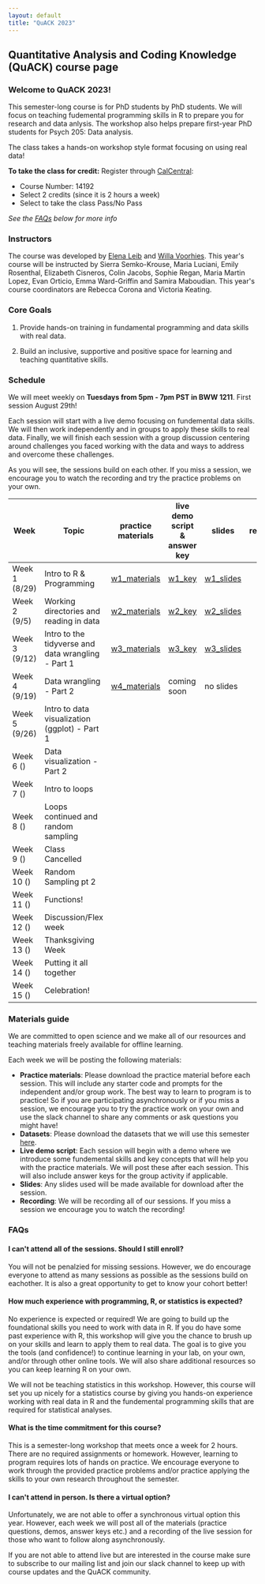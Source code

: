 ```yaml
---
layout: default
title: "QuACK 2023"
---
```

## Quantitative Analysis and Coding Knowledge (QuACK) course page

### Welcome to QuACK 2023!
This semester-long course is for PhD students by PhD students. We will focus on teaching fudemental programming skills in R to prepare you for research and data anlysis. The workshop also helps prepare first-year PhD students for Psych 205: Data analysis. 

The class takes a hands-on workshop style format focusing on using real data!

**To take the class for credit:** Register  through [CalCentral](https://calcentral.berkeley.edu/dashboard):
* Course Number: 14192
* Select 2 credits (since it is 2 hours a week)
* Select to take the class Pass/No Pass

*See the [FAQs](#faqs) below for more info*

### Instructors
The course was developed by [Elena Leib](https://ucb-psychology-quack.github.io/site/about/about) and [Willa Voorhies](https://ucb-psychology-quack.github.io/site/about/about).
This year's course will be instructed by Sierra Semko-Krouse, Maria Luciani, Emily Rosenthal, Elizabeth Cisneros, Colin Jacobs, Sophie Regan, Maria Martin Lopez, Evan Orticio, Emma Ward-Griffin and Samira Maboudian. 
This year's course coordinators are Rebecca Corona and Victoria Keating.

### Core Goals
1) Provide hands-on training in fundamental programming and data skills with real data.  

2) Build an inclusive, supportive and positive space for learning and teaching quantitative skills. 

### Schedule

We will meet weekly on **Tuesdays from 5pm - 7pm PST in BWW 1211**.  First session August 29th!

Each session will start with a live demo focusing on fundemental data skills. We will then work independently and in groups to apply these skills to real data. Finally, we will finish each session with a group discussion centering around challenges you faced working with the data and ways to address and overcome these challenges. 

As you will see, the sessions build on each other. If you miss a session, we encourage you to watch the recording and try the practice problems on your own. 

|  Week | Topic | practice materials | live demo script & answer key | slides | recording | 
| ------|-------|------- |  ------|-------|-------|
| Week 1 (8/29) |Intro to R & Programming|[w1_materials](week1/week1.zip)|[w1_key](week1/week1_key.Rweek1_key.R)|[w1_slides](week1/QuACK2023_slides_week1_pdf.pdf)|
| Week 2 (9/5) |Working directories and reading in data|[w2_materials](week2/week2.zip)|[w2_key](week2/week2_key.R)| [w2_slides](week2/QuACK2023_slides_week2_data.pdf)|
| Week 3 (9/12) |Intro to the tidyverse and data wrangling - Part 1|[w3_materials](week3/week3.zip)|[w3_key](week3/week3_key.r)|[w3_slides](week3/QuACK2023_slides_week3.pdf)|
| Week 4 (9/19)|Data wrangling - Part 2|[w4_materials](week4/week4.zip)|coming soon|no slides|
| Week 5 (9/26) |Intro to data visualization (ggplot) - Part 1|
| Week 6 () |Data visualization - Part 2|
| Week 7 () |Intro to loops|
| Week 8 () |Loops continued and random sampling|
| Week 9 () |Class Cancelled||||
| Week 10 () |Random Sampling pt 2
| Week 11 () |Functions!
| Week 12 () |Discussion/Flex week
| Week 13 () |Thanksgiving Week
| Week 14 () |Putting it all together
| Week 15 () |Celebration! 


### Materials guide
We are committed to open science and we make all of our resources and teaching materials freely available for offline learning.

Each week we will be posting the following materials:
* **Practice materials**: Please download the practice material before each session. This will include any starter code and prompts for the independent and/or group work. The best way to learn to program is to practice! So if you are participating asynchronously or if you miss a session, we encourage you to try the practice work on your own and use the slack channel to share any comments or ask questions you might have! 
* **Datasets**: Please download the datasets that we will use this semester [here](datasets/data.zip).
* **Live demo script**: Each session will begin with a demo where we introduce some fundemental skills and key concepts that will help you with the practice materials. We will post these after each session. This will also include answer keys for the group activity if applicable. 
* **Slides**: Any slides used will be made available for download after the session. 
* **Recording**: We will be recording all of our sessions. If you miss a session we encourage you to watch the recording! 

### FAQs

#### I can't attend all of the sessions. Should I still enroll? 
You will not be penalzied for missing sessions. However, we do encourage everyone to attend as many sessions as possible as the sessions build on eachother. It is also a great opportunity to get to know your cohort better! 

#### How much experience with programming, R, or statistics is expected?
No experience is expected or required! We are going to build up the foundational skills you need to work with data in R. If you do have some past experience with R, this workshop will give you the chance to brush up on your skills and learn to apply them to real data. The goal is to give you the tools (and confidence!) to continue learning in your lab, on your own, and/or through other online tools. We will also share additional resources so you can keep learning R on your own.

We will not be teaching statistics in this workshop. However, this course will set you up nicely for a statistics course by giving you hands-on experience working with real data in R and the fundemental programming skills that are required for statistical analyses. 

#### What is the time commitment for this course? 
This is a semester-long workshop that meets once a week for 2 hours. There are no required assignments or homework. However, learning to program requires lots of hands on practice. We encourage everyone to work through the provided practice problems and/or practice applying the skills to your own research throughout the semester. 

#### I can't attend in person. Is there a virtual option? 
Unfortunately, we are not able to offer a synchronous virtual option this year. However, each week we will post all of the materials (practice questions, demos, answer keys etc.) and a recording of the live session for those who want to follow along asynchronously. 

If you are not able to attend live but are interested in the course make sure to subscribe to our mailing list and join our slack channel to keep up with course updates and the QuACK community.

